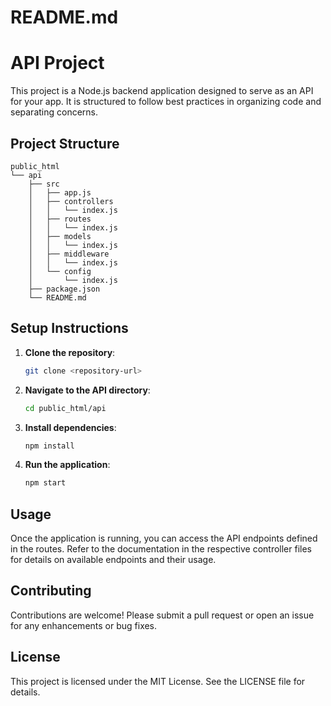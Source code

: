 # README.md

# API Project

This project is a Node.js backend application designed to serve as an API for your app. It is structured to follow best practices in organizing code and separating concerns.

## Project Structure

```
public_html
└── api
    ├── src
    │   ├── app.js
    │   ├── controllers
    │   │   └── index.js
    │   ├── routes
    │   │   └── index.js
    │   ├── models
    │   │   └── index.js
    │   ├── middleware
    │   │   └── index.js
    │   └── config
    │       └── index.js
    ├── package.json
    └── README.md
```

## Setup Instructions

1. **Clone the repository**:
   ```bash
   git clone <repository-url>
   ```

2. **Navigate to the API directory**:
   ```bash
   cd public_html/api
   ```

3. **Install dependencies**:
   ```bash
   npm install
   ```

4. **Run the application**:
   ```bash
   npm start
   ```

## Usage

Once the application is running, you can access the API endpoints defined in the routes. Refer to the documentation in the respective controller files for details on available endpoints and their usage.

## Contributing

Contributions are welcome! Please submit a pull request or open an issue for any enhancements or bug fixes.

## License

This project is licensed under the MIT License. See the LICENSE file for details.